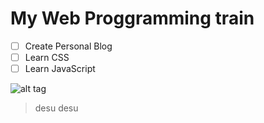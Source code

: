 # My Web Proggramming train

- [ ] Create Personal Blog
- [ ] Learn CSS
- [ ] Learn JavaScript

![alt tag](https://img.gifmagazine.net/gifmagazine/images/974623/original.gif)

> desu desu
